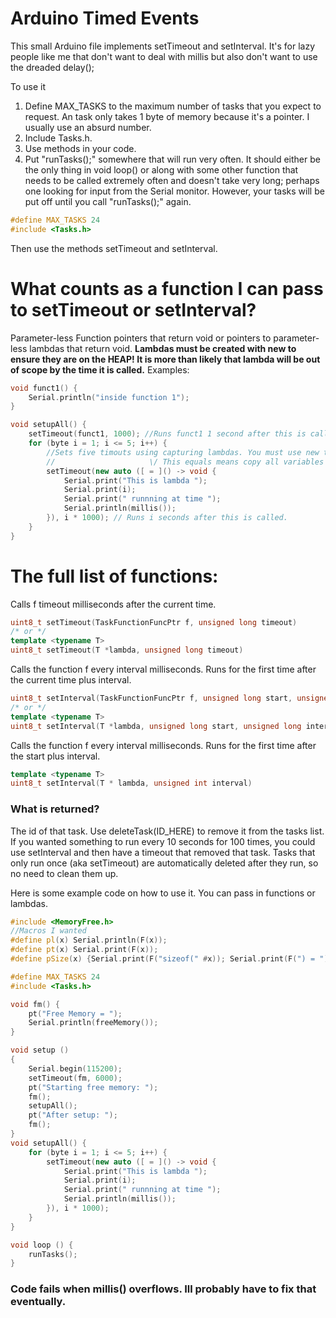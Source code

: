# Arduino Timed Events
This small Arduino file implements setTimeout and setInterval. It's for lazy people like me that don't want to deal with millis but also don't want to use the dreaded delay();
 
 To use it
 1. Define MAX_TASKS to the maximum number of tasks that you expect to request. An task only takes 1 byte of memory because it's a pointer. I usually use an absurd number.
 1. Include Tasks.h.
 1. Use methods in your code.
 1. Put "runTasks();" somewhere that will run very often. It should either be the only thing in void loop() or along with some other function that needs to be called extremely often and doesn't take very long; perhaps one looking for input from the Serial monitor. However, your tasks will be put off until you call "runTasks();" again.
 ```cpp
#define MAX_TASKS 24
#include <Tasks.h>
 ```
Then use the methods setTimeout and setInterval.

# What counts as a function I can pass to setTimeout or setInterval?
Parameter-less Function pointers that return void or pointers to parameter-less lambdas that return void.
**Lambdas must be created with new to ensure they are on the HEAP! It is more than likely that lambda will be out of scope by the time it is called.**
Examples:
```cpp
void funct1() {
    Serial.println("inside function 1");
}

void setupAll() {
    setTimeout(funct1, 1000); //Runs funct1 1 second after this is called.
    for (byte i = 1; i <= 5; i++) {
        //Sets five timouts using capturing lambdas. You must use new to place it on the heap, auto is the type, and it needs to all be in parenthesis. Who knows why.
        //                     \/ This equals means copy all variables that are captured. So each lambda has a copy of 'i' at its current state.
        setTimeout(new auto ([ = ]() -> void {
            Serial.print("This is lambda ");
            Serial.print(i);
            Serial.print(" runnning at time ");
            Serial.println(millis());
        }), i * 1000); // Runs i seconds after this is called.
    }
}
```

# The full list of functions:
Calls f timeout milliseconds after the current time.
```cpp
uint8_t setTimeout(TaskFunctionFuncPtr f, unsigned long timeout)
/* or */
template <typename T>
uint8_t setTimeout(T *lambda, unsigned long timeout)
```
Calls the function f every interval milliseconds. Runs for the first time after the current time plus interval.
```cpp
uint8_t setInterval(TaskFunctionFuncPtr f, unsigned long start, unsigned int interval)
/* or */
template <typename T>
uint8_t setInterval(T *lambda, unsigned long start, unsigned long interval)
```
Calls the function f every interval milliseconds. Runs for the first time after the start plus interval.
```cpp
template <typename T>
uint8_t setInterval(T * lambda, unsigned int interval)
```

### What is returned?
The id of that task. Use deleteTask(ID_HERE) to remove it from the tasks list. If you wanted something to run every 10 seconds for 100 times, you could use setInterval and then have a timeout that removed that task. Tasks that only run once (aka setTimeout) are automatically deleted after they run, so no need to clean them up.

Here is some example code on how to use it. You can pass in functions or lambdas.
```cpp
#include <MemoryFree.h>
//Macros I wanted
#define pl(x) Serial.println(F(x));
#define pt(x) Serial.print(F(x));
#define pSize(x) {Serial.print(F("sizeof(" #x)); Serial.print(F(") = "));Serial.println(sizeof(x));}

#define MAX_TASKS 24
#include <Tasks.h>

void fm() {
    pt("Free Memory = ");
    Serial.println(freeMemory());
}

void setup ()
{
    Serial.begin(115200);
    setTimeout(fm, 6000);
    pt("Starting free memory: ");
    fm();
    setupAll();
    pt("After setup: ");
    fm();
}
void setupAll() {
    for (byte i = 1; i <= 5; i++) {
        setTimeout(new auto ([ = ]() -> void {
            Serial.print("This is lambda ");
            Serial.print(i);
            Serial.print(" runnning at time ");
            Serial.println(millis());
        }), i * 1000);
    }
}

void loop () {
    runTasks();
}
```
### Code fails when millis() overflows. Ill probably have to fix that eventually.
